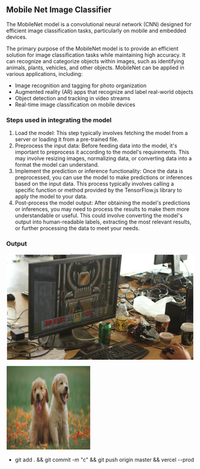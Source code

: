 ## Mobile Net Image Classifier

The MobileNet model is a convolutional neural network (CNN) designed for efficient image classification tasks, particularly on mobile and embedded devices.

The primary purpose of the MobileNet model is to provide an efficient solution for image classification tasks while maintaining high accuracy. It can recognize and categorize objects within images, such as identifying animals, plants, vehicles, and other objects. MobileNet can be applied in various applications, including:

- Image recognition and tagging for photo organization
- Augmented reality (AR) apps that recognize and label real-world objects
- Object detection and tracking in video streams
- Real-time image classification on mobile devices

### Steps used in integrating the model

1. Load the model: This step typically involves fetching the model from a server or loading it from a pre-trained file.
2. Preprocess the input data: Before feeding data into the model, it's important to preprocess it according to the model's requirements. This may involve resizing images, normalizing data, or converting data into a format the model can understand.
3. Implement the prediction or inference functionality: Once the data is preprocessed, you can use the model to make predictions or inferences based on the input data. This process typically involves calling a specific function or method provided by the TensorFlow.js library to apply the model to your data.
4. Post-process the model output: After obtaining the model's predictions or inferences, you may need to process the results to make them more understandable or useful. This could involve converting the model's output into human-readable labels, extracting the most relevant results, or further processing the data to meet your needs.

### Output

![Image 1](/examples/screenshot1.png "Text to show on mouseover")

![Image 2](examples/screenshot2.png)

- git add . && git commit -m "c" && git push origin master && vercel --prod
